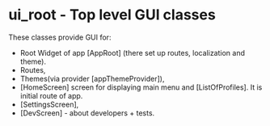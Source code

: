 # ui_root - Top level GUI classes

These classes provide GUI for:

- Root Widget of app [AppRoot] (there set up routes, localization and theme).
- Routes, 
- Themes(via provider [appThemeProvider]),
- [HomeScreen] screen for displaying main menu and [ListOfProfiles]. It is initial route of app.
- [SettingsScreen],
- [DevScreen] - about developers + tests.
